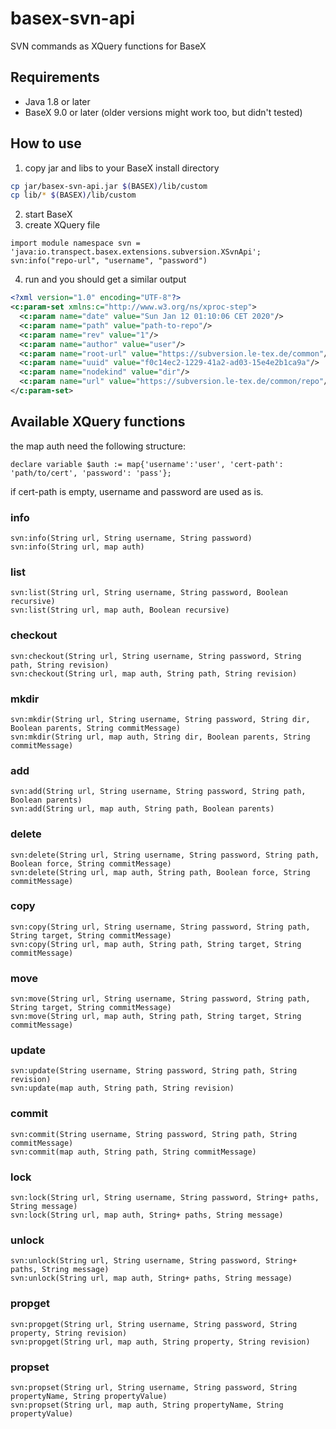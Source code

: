 # basex-svn-api
SVN commands as XQuery functions for BaseX

## Requirements

* Java 1.8 or later
* BaseX 9.0 or later (older versions might work too, but didn't tested)

## How to use

1. copy jar and libs to your BaseX install directory
```bash
cp jar/basex-svn-api.jar $(BASEX)/lib/custom
cp lib/* $(BASEX)/lib/custom
```
2. start BaseX
3. create XQuery file
```xquery
import module namespace svn = 'java:io.transpect.basex.extensions.subversion.XSvnApi';
svn:info("repo-url", "username", "password")
```
4. run and you should get a similar output
```xml
<?xml version="1.0" encoding="UTF-8"?>
<c:param-set xmlns:c="http://www.w3.org/ns/xproc-step">
  <c:param name="date" value="Sun Jan 12 01:10:06 CET 2020"/>
  <c:param name="path" value="path-to-repo"/>
  <c:param name="rev" value="1"/>
  <c:param name="author" value="user"/>
  <c:param name="root-url" value="https://subversion.le-tex.de/common"/>
  <c:param name="uuid" value="f0c14ec2-1229-41a2-ad03-15e4e2b1ca9a"/>
  <c:param name="nodekind" value="dir"/>
  <c:param name="url" value="https://subversion.le-tex.de/common/repo"/>
</c:param-set>
```

## Available XQuery functions
the map auth need the following structure:

```xquery
declare variable $auth := map{'username':'user', 'cert-path': 'path/to/cert', 'password': 'pass'};
```
if cert-path is empty, username and password are used as is.

### info
```xquery
svn:info(String url, String username, String password)
svn:info(String url, map auth)
```
### list
```xquery
svn:list(String url, String username, String password, Boolean recursive)
svn:list(String url, map auth, Boolean recursive)
```
### checkout
```xquery
svn:checkout(String url, String username, String password, String path, String revision)
svn:checkout(String url, map auth, String path, String revision)
```
### mkdir
```xquery
svn:mkdir(String url, String username, String password, String dir, Boolean parents, String commitMessage)
svn:mkdir(String url, map auth, String dir, Boolean parents, String commitMessage)
```
### add
```xquery
svn:add(String url, String username, String password, String path, Boolean parents)
svn:add(String url, map auth, String path, Boolean parents)
```
### delete
```xquery
svn:delete(String url, String username, String password, String path, Boolean force, String commitMessage)
svn:delete(String url, map auth, String path, Boolean force, String commitMessage)
```
### copy
```xquery
svn:copy(String url, String username, String password, String path, String target, String commitMessage)
svn:copy(String url, map auth, String path, String target, String commitMessage)
```
### move
```xquery
svn:move(String url, String username, String password, String path, String target, String commitMessage)
svn:move(String url, map auth, String path, String target, String commitMessage)
```
### update
```xquery
svn:update(String username, String password, String path, String revision)
svn:update(map auth, String path, String revision)
```
### commit
```xquery
svn:commit(String username, String password, String path, String commitMessage)
svn:commit(map auth, String path, String commitMessage)
```
### lock 
```xquery
svn:lock(String url, String username, String password, String+ paths, String message)
svn:lock(String url, map auth, String+ paths, String message)
```
### unlock 
```xquery
svn:unlock(String url, String username, String password, String+ paths, String message)
svn:unlock(String url, map auth, String+ paths, String message)
```
### propget
```xquery
svn:propget(String url, String username, String password, String property, String revision)
svn:propget(String url, map auth, String property, String revision)
```
### propset
```xquery
svn:propset(String url, String username, String password, String propertyName, String propertyValue)
svn:propset(String url, map auth, String propertyName, String propertyValue)
```
